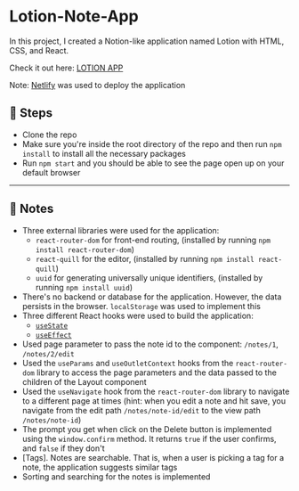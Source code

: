 # Lotion-Note-App
In this project, I created a Notion-like application named Lotion with HTML, CSS, and React.

Check it out here: [LOTION APP](https://muneebali-lotion-app.netlify.app/notes)

Note: [Netlify](https://www.netlify.com/) was used to deploy the application

## :foot: Steps
- Clone the repo
- Make sure you're inside the root directory of the repo and then run `npm install` to install all the necessary packages
- Run `npm start` and you should be able to see the page open up on your default browser

---

## :page_with_curl: Notes
- Three external libraries were used for the application:
    - `react-router-dom` for front-end routing, (installed by running `npm install react-router-dom`)
    - `react-quill` for the editor, (installed by running `npm install react-quill`)
    - `uuid` for generating universally unique identifiers, (installed by running `npm install uuid`)
- There's no backend or database for the application. However, the data persists in the browser. `localStorage` was used to implement this
- Three different React hooks were used to build the application:
    - [`useState`](https://masoudkarimif.github.io/posts/react-101/#usestate)
    - [`useEffect`](https://masoudkarimif.github.io/posts/react-101/#useeffect)
- Used page parameter to pass the note id to the component: `/notes/1`, `/notes/2/edit`
- Used the `useParams` and `useOutletContext` hooks from the `react-router-dom` library to access the page parameters and the data passed to the children of the Layout component
- Used the `useNavigate` hook from the `react-router-dom` library to navigate to a different page at times (hint: when you edit a note and hit save, you navigate from the edit path `/notes/note-id/edit` to the view path `/notes/note-id`)
- The prompt you get when click on the Delete button is implemented using the `window.confirm` method. It returns `true` if the user confirms, and `false` if they don't
- [Tags]. Notes are searchable. That is, when a user is picking a tag for a note, the application suggests similar tags
- Sorting and searching for the notes is implemented

